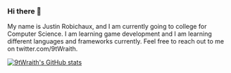 ### Hi there 👋

My name is Justin Robichaux, and I am currently going to college for Computer Science. I am learning game development and I am learning different languages and frameworks currently. Feel free to reach out to me on twitter.com/9tWraith.

[![9tWraith's GitHub stats](https://github-readme-stats.vercel.app/api?username=9tWraith)](https://github.com/9tWraith/github-readme-stats)
